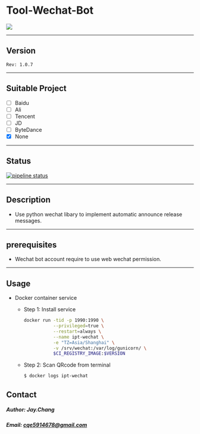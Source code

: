 Tool-Wechat-Bot
===========================

[![](http://ipt-gitlab.ies.inventec:8000/images/wechat-bot.png)](#Tool-Wechat-Bot)

---

## Version

`Rev: 1.0.7`

---

## Suitable Project
  
  
  - [ ] Baidu
  - [ ] Ali
  - [ ] Tencent
  - [ ] JD
  - [ ] ByteDance
  - [x] None

---

## Status

[![pipeline status](http://ipt-gitlab.ies.inventec:8081/SIT-develop-tool/tool-wechat-bot/badges/master/pipeline.svg)](http://ipt-gitlab.ies.inventec:8081/SIT-develop-tool/tool-wechat-bot/commits/master)


---

## Description

 - Use python wechat libary to implement automatic announce release messages.
 
---

## prerequisites

 - Wechat bot account require to use web wechat permission.

---

## Usage

  - Docker container service

    - Step 1: Install service

      ```bash
      docker run -tid -p 1990:1990 \
                 --privileged=true \
                 --restart=always \
                 --name ipt-wechat \
                 -e "TZ=Asia/Shanghai" \
                 -v /srv/wechat:/var/log/gunicorn/ \
                 $CI_REGISTRY_IMAGE:$VERSION
      ```

    - Step 2: Scan QRcode from terminal

      ```bash
      $ docker logs ipt-wechat
      ```

## Contact

##### Author: Jay.Chang

##### Email: cqe5914678@gmail.com

